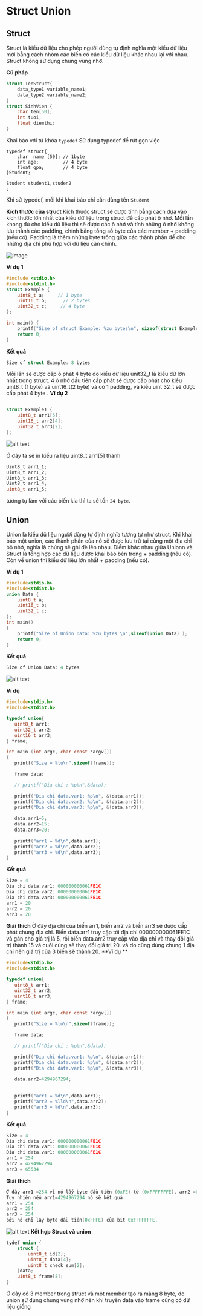 # Struct Union
## Struct
Struct là kiểu dữ liệu cho phép người dùng tự định nghĩa một kiểu dữ liệu mới bằng cách nhóm các biến có các kiểu dữ liệu khác nhau lại với nhau. Struct không sử dụng chung vùng nhớ.

**Cú pháp**
```c
struct TenStruct{
    data_type1 variable_name1;
    data_type2 variable_name2;
}
struct SinhVien {
    char ten[50];
    int tuoi;
    float diemthi;
}
```
Khai báo với tứ khóa ```typedef```
Sử dụng typedef để rút gọn việc 
```
typedef struct{
    char  name [50]; // 1byte
    int age;         // 4 byte
    float gpa;       // 4 byte
}Student;

Student student1,studen2
;
```
Khi sử typedef, mỗi khi khai báo chỉ cần dùng tên ```Student```

**Kích thước của struct**
Kích thước struct sẽ được tính bằng cách đựa vào kích thước lớn nhất của kiểu dữ liệu trong struct để cấp phát ô nhớ. Mối lần khong đủ cho kiểu dữ liệu thì sẽ được các ô nhớ và tính những ô nhỡ không lưu thành các padđing, chính bằng tổng số byte của các member + padding (nếu có).
Padding là thêm những byte trống giữa các thành phần để cho những địa chỉ phù hợp với dữ liệu căn chỉnh. 

![image](1.png)

**Ví dụ 1**
```c
#include <stdio.h>
#include<stdint.h>
struct Example {
    uint8_t a;     // 1 byte
    uint16_t b;      // 2 bytes
    uint32_t c;     // 4 byte
};

int main() {
    printf("Size of struct Example: %zu bytes\n", sizeof(struct Example));
    return 0;
}
```

**Kết quả**
```c
Size of struct Example: 8 bytes
```
Mỗi lần sẽ được cấp ô phát 4 byte do kiểu dữ liệu unit32_t là kiểu dữ lớn nhất trong struct. 4 ô nhớ đầu tiên cấp phát sẽ được cấp phát cho kiểu uint8_t (1 byte) và uint16_t(2 byte) và có 1 padding, và kiểu uint 32_t sẽ được cấp phát 4 byte .
**Ví dụ 2**
```c

struct Example1 {
    uint8_t arr1[5];    
    uint16_t arr2[4];    
    uint32_t arr3[2];
};
```
![alt text](image.png)



Ở đây ta sẽ in kiểu ra liệu uint8_t arr1[5] thành 
```c
Uint8_t arr1_1;
Uint8_t arr1_2;
Uint8_t arr1_3;
Uint8_t arr1_4;
uint8_t arr1_5;
```
tương tự làm với các biến kia thì ta sẽ tốn ```24 byte```.
## Union
Union là kiểu dũ liệu người dùng tự định nghĩa tương tự như struct. Khi khai báo một union, các thành phần của nó sẽ được lưu trữ tại cùng một địa chỉ bộ nhớ, nghĩa là chúng sẽ ghi đè lên nhau.
Điểm khác nhau giữa Unionn và Struct là tổng hợp các dữ liệu được khai báo bên trong + padding (nếu có). Còn về union thì kiểu dữ liệu lớn nhất + padding (nếu có).

**Ví dụ 1**
```c
#include<stdio.h>
#include<stdint.h>
union Data {
    uint8_t a;
    uint16_t b;
    uint32_t c;   
};
int main()
{
    printf("Size of Union Data: %zu bytes \n",sizeof(union Data) );
    return 0;
}
```
**Kết quả**
```c
Size of Union Data: 4 bytes 
```
![alt text](image-1.png)

 **Ví dụ**
 ```c
 #include<stdio.h>
#include<stdint.h>

typedef union{
    uint8_t arr1;
    uint32_t arr2;
    uint16_t arr3;
} frame;

int main (int argc, char const *argv[])
{
    printf("Size = %lu\n",sizeof(frame));

    frame data;

    // printf("Dia chi : %p\n",&data);

    printf("Dia chi data.var1: %p\n", &(data.arr1));
    printf("Dia chi data.var2: %p\n", &(data.arr2));
    printf("Dia chi data.var3: %p\n", &(data.arr3));
    
    data.arr1=5;
    data.arr2=15;
    data.arr3=20;
    
    printf("arr1 = %d\n",data.arr1);
    printf("arr2 = %d\n",data.arr2);
    printf("arr3 = %d\n",data.arr3);
}
 ```
 **Kết quả**
 ```c
 Size = 4
Dia chi data.var1: 000000000061FE1C
Dia chi data.var2: 000000000061FE1C
Dia chi data.var3: 000000000061FE1C
arr1 = 20
arr2 = 20
arr3 = 20
 ```
 **Giải thích** 
 Ở đây địa chỉ của biến arr1, biến arr2 và biến arr3 sẽ được cấp phát chung địa chỉ. Biến data.arr1 truy cập tới địa chỉ 000000000061FE1C và gán cho giá trị là 5, rồi biến data.arr2 truy cập vào địa chỉ và thay đổi giá trị thành 15 và cuối cùng sẽ thay đổi giá trị 20. và do cùng dùng chung 1 địa chỉ nên giá trị của 3 biến sẽ thành 20.
 **Ví dụ **
 ```c
 #include<stdio.h>
#include<stdint.h>

typedef union{
    uint8_t arr1;
    uint32_t arr2;
    uint16_t arr3;
} frame;

int main (int argc, char const *argv[])
{
    printf("Size = %lu\n",sizeof(frame));

    frame data;

    // printf("Dia chi : %p\n",&data);

    printf("Dia chi data.var1: %p\n", &(data.arr1));
    printf("Dia chi data.var1: %p\n", &(data.arr2));
    printf("Dia chi data.var1: %p\n", &(data.arr3));
    
    data.arr2=4294967294;

    
    printf("arr1 = %d\n",data.arr1);
    printf("arr2 = %lld\n",data.arr2);
    printf("arr3 = %d\n",data.arr3);
}
 ```
 **Kết quả**
 ```c
Size = 4
Dia chi data.var1: 000000000061FE1C
Dia chi data.var1: 000000000061FE1C
Dia chi data.var1: 000000000061FE1C
arr1 = 254
arr2 = 4294967294
arr3 = 65534
 ```
 **Giải thích**
 ```c
 Ở đây arr1 =254 vì nó lấy byte đầu tiên (0xFE) từ (0xFFFFFFFE), arr2 =65534 vì nó lấy hai byte đầu tiên (0xFFFE) từ (0xFFFFFFFE)  và arr3 = 4294967294 vì nó chiếm toàn bộ 4 bytes của 0xFFFFFFFE.
Tuy nhiên nếu arr1=4294967294 nó sẽ kết quả 
arr1 = 254
arr2 = 254
arr3 = 254
bởi nó chỉ lấy byte đầu tiên(0xFFFE) của bit 0xFFFFFFFE.
 ```
![alt text](image-2.png)
**Kết hợp Struct và union**
```c
tydef union {
    struct {
        uint8_t id[2];
        uint8_t data[4];
        uint8_t check_sum[2];
    }data;
    uint8_t frame[8];
}
```
Ở đây có 3 member trong struct và một member tạo ra mảng 8 byte, do union sử dụng chung vùng nhớ nên khi truyền data vào frame cũng có dữ liệu giống 
